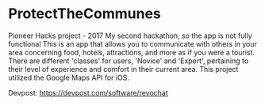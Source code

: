 # ProtectTheCommunes

Pioneer Hacks project - 2017
My second hackathon, so the app is not fully functional
This is an app that allows you to communicate with others in your area concerning food, hotels, attractions, and 
more as if you were a tourist. There are different 'classes' for users, 'Novice' and 'Expert', pertaining to their 
level of experience and comfort in their current area. 
This project utilized the Google Maps API for iOS. 

Devpost: https://devpost.com/software/revochat
